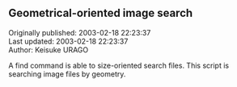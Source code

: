 ## Geometrical-oriented image search  
Originally published: 2003-02-18 22:23:37  
Last updated: 2003-02-18 22:23:37  
Author: Keisuke URAGO  
  
A find command is able to size-oriented search files. This script is searching image files by geometry.